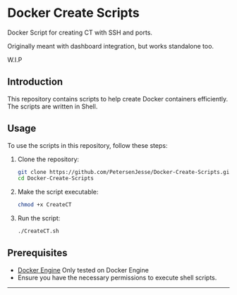 # Docker Create Scripts

Docker Script for creating CT with SSH and ports.

Originally meant with dashboard integration, but works standalone too.

W.I.P

## Introduction

This repository contains scripts to help create Docker containers efficiently. The scripts are written in Shell.

## Usage

To use the scripts in this repository, follow these steps:

1. Clone the repository:
   ```bash
   git clone https://github.com/PetersenJesse/Docker-Create-Scripts.git
   cd Docker-Create-Scripts
   ```

2. Make the script executable:
   ```bash
   chmod +x CreateCT
   ```

3. Run the script:
   ```bash
   ./CreateCT.sh
   ```

## Prerequisites

- [Docker Engine](https://www.docker.com/get-started) Only tested on Docker Engine
- Ensure you have the necessary permissions to execute shell scripts.

---
